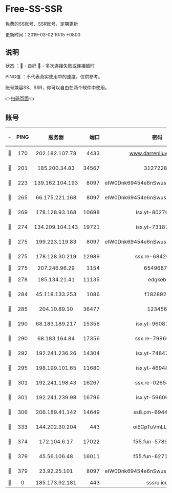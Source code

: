 # Free-SS-SSR

免费的SS账号、SSR账号，定期更新

更新时间：2019-03-02 10:15 +0800

## 说明

状态     ：🙂 - 良好 🙁 - 多次连接失败或连接超时

PING值   ：不代表真实使用中的速度，仅供参考。

账号兼容SS、SSR，你可以自由在两个软件中使用。

👉[扫码页面](https://liesauer.github.io/free-ss-ssr.github.io/)👈

## 账号

|-|PING|服务器|端口|密码|加密方式|区域|
|:----:|:----:|:-----:|-----:|:----:|:----:|:----:|
|🙂|170|202.182.107.78|4433|www.darrenliuwei.com|aes-256-cfb|JP|
|🙂|201|185.200.34.83|34567|31272288|aes-256-cfb|US|
|🙂|223|139.162.104.193|8097|eIW0Dnk69454e6nSwuspv9DmS201tQ0D|aes-256-cfb|JP|
|🙂|265|66.175.221.168|8097|eIW0Dnk69454e6nSwuspv9DmS201tQ0D|aes-256-cfb|US|
|🙂|269|178.128.93.168|10698|isx.yt-80276507|aes-256-cfb|SG|
|🙂|274|134.209.104.143|19721|isx.yt-73187707|aes-256-cfb|SG|
|🙂|275|199.223.119.83|8097|eIW0Dnk69454e6nSwuspv9DmS201tQ0D|aes-256-cfb|US|
|🙂|275|178.128.30.219|12989|ssx.re-68426901|aes-256-cfb|SG|
|🙂|275|207.246.96.29|1154|65496879|chacha20|US|
|🙂|278|185.134.21.41|11135|edgkeb|aes-256-cfb|GB|
|🙂|284|45.118.133.253|1086|f1828920|aes-256-cfb|SG|
|🙂|285|204.10.89.10|36477|123456|aes-256-cfb|US|
|🙂|290|68.183.189.217|15356|isx.yt-96081644|aes-256-cfb|SG|
|🙂|290|68.183.164.84|17356|ssx.re-79966260|aes-256-cfb|US|
|🙂|292|192.241.236.26|14304|isx.yt-74847820|aes-256-cfb|US|
|🙂|295|198.199.101.65|11680|isx.yt-46948094|aes-256-cfb|US|
|🙂|301|192.241.198.43|16267|ssx.re-02654546|aes-256-cfb|US|
|🙂|301|192.241.239.98|16796|isx.yt-59606235|aes-256-cfb|US|
|🙂|306|206.189.41.142|14649|ss8.pm-69449301|aes-256-cfb|SG|
|🙂|333|144.202.30.204|443|oiECpTuVmLLxk4Ts|aes-256-cfb|US|
|🙂|374|172.104.6.17|17022|f55.fun-57899687|aes-256-cfb|US|
|🙂|379|45.56.106.48|16011|f55.fun-62712462|aes-256-cfb|US|
|🙂|379|23.92.25.101|8097|eIW0Dnk69454e6nSwuspv9DmS201tQ0D|aes-256-cfb|US|
|🙁|0|185.173.92.181|443|sssru.icu|rc4-md5|RU|
